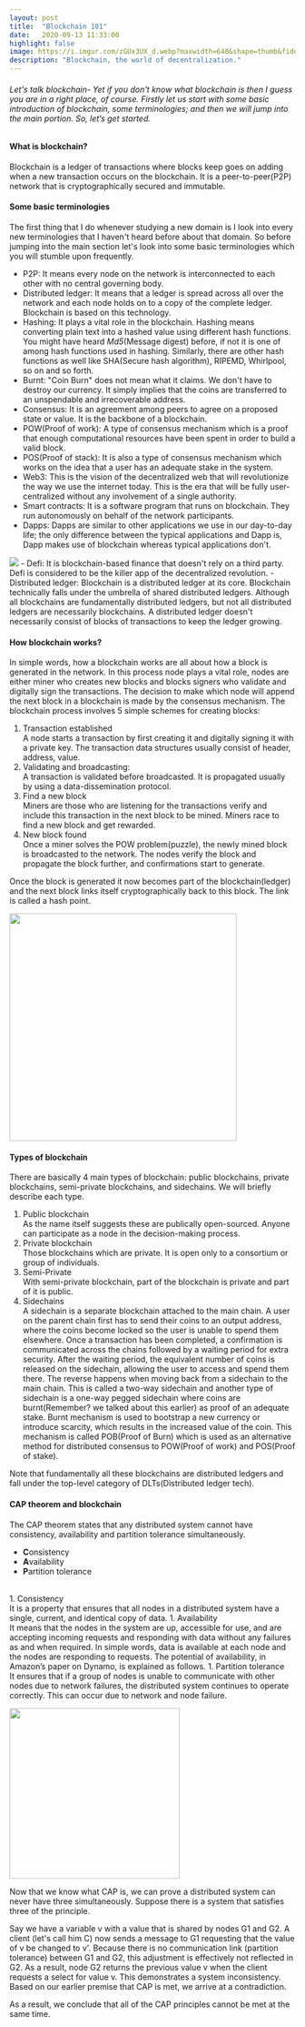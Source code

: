 ```yaml
---
layout: post
title:  "Blockchain 101"
date:   2020-09-13 11:33:00
highlight: false
image: https://i.imgur.com/zGUx3UX_d.webp?maxwidth=640&shape=thumb&fidelity=medium
description: "Blockchain, the world of decentralization."
---
```


###### Let's talk blockchain- Yet if you don't know what blockchain is then I guess you are in a right place, of course. Firstly let us start with some basic introduction of blockchain, some terminologies; and then we will jump into the main portion. So, let’s get started.
#### What is blockchain?
Blockchain is a ledger of transactions where blocks keep goes on adding when a new transaction occurs on the blockchain. It is a peer-to-peer(P2P) network that is cryptographically secured and immutable.
#### Some basic terminologies
The first thing that I do whenever studying a new domain is I look into every new terminologies that I haven't heard before about that domain. So before jumping into the main section let's look into some basic terminologies which you will stumble upon frequently.
- P2P: It means every node on the network is interconnected to each other with no central governing body.
- Distributed ledger: It means that a ledger is spread across all over the network and each node holds on to a copy of the complete ledger. Blockchain is based on this technology. 
- Hashing: It plays a vital role in the blockchain. Hashing means converting plain text into a hashed value using different hash functions. You might have heard *Md5*(Message digest) before, if not it is one of among hash functions used in hashing. Similarly, there are other hash functions as well like SHA(Secure hash algorithm), RIPEMD, Whirlpool, so on and so forth.
- Burnt: "Coin Burn" does not mean what it claims. We don't have to destroy our currency. It simply implies that the coins are transferred to an unspendable and irrecoverable address.
- Consensus: It is an agreement among peers to agree on a proposed state or value. It is the backbone of a blockchain.
- POW(Proof of work): A type of consensus mechanism which is a proof that enough computational resources have been spent in order to build a valid block.
- POS(Proof of stack): It is also a type of consensus mechanism which works on the idea that a user has an adequate stake in the system.
-  Web3: This is the vision of the decentralized web that will revolutionize the way we use the internet today. This is the era that will be fully user-centralized without any involvement of a single authority.
- Smart contracts: It is a software program that runs on blockchain. They run autonomously on behalf of the network participants.
- Dapps: Dapps are similar to other applications we use in our day-to-day life; the only difference between the typical applications and Dapp is, Dapp makes use of blockchain whereas typical applications don't. 
<img src="https://i.imgur.com/AfkzrX0.jpg">
- Defi: It is blockchain-based finance that doesn't rely on a third party. Defi is considered to be the killer app of the decentralized revolution.
- Distributed ledger: Blockchain is a distributed ledger at its core. Blockchain technically falls under the umbrella of shared distributed ledgers. Although all blockchains are fundamentally distributed ledgers, but not all distributed ledgers are necessarily blockchains. A distributed ledger doesn't necessarily consist of blocks of transactions to keep the ledger growing.

#### How blockchain works?
 In simple words, how a blockchain works are all about how a block is generated in the network. In this process node plays a vital role, nodes are either miner who creates new blocks and blocks signers who validate and digitally sign the transactions. The decision to make which node will append the next block in a blockchain is made by the consensus mechanism.
 The blockchain process involves 5 simple schemes for creating blocks:
1. Transaction established <br> A node starts a transaction by first creating it and digitally signing it with a private key. The transaction data structures usually consist of header, address, value.
1. Validating and broadcasting:<br> A transaction is validated before broadcasted. It is propagated usually by using a data-dissemination protocol.
1. Find a new block <br> Miners are those who are listening for the transactions verify and include this transaction in the next block to be mined. Miners race to find a new block and get rewarded.
1. New block found <br> Once a miner solves the POW problem(puzzle), the newly mined block is broadcasted to the network. The nodes verify the block and propagate the block further, and confirmations start to generate.
<p>Once the block is generated it now becomes part of the blockchain(ledger) and the next block links itself cryptographically back to this block. The link is called a hash point.</p>
<img src="https://i.imgur.com/K08Z1r7.jpg" width="400">

#### Types of blockchain 
There are basically 4 main types of blockchain: public blockchains, private blockchains, semi-private blockchains, and sidechains. We will briefly describe each type.
1. Public blockchain <br> As the name itself suggests these are publically open-sourced. Anyone can participate as a node in the decision-making process.
1. Private blockchain <br> Those blockchains which are private. It is open only to a consortium or group of individuals.
1. Semi-Private <br> With semi-private blockchain, part of the blockchain is private and part of it is public.
1. Sidechains <br> A sidechain is a separate blockchain attached to the main chain. A user on the parent chain first has to send their coins to an output address, where the coins become locked so the user is unable to spend them elsewhere. Once a transaction has been completed, a confirmation is communicated across the chains followed by a waiting period for extra security. After the waiting period, the equivalent number of coins is released on the sidechain, allowing the user to access and spend them there. The reverse happens when moving back from a sidechain to the main chain. This is called a two-way sidechain and another type of sidechain is a one-way pegged sidechain where coins are burnt(Remember? we talked about this earlier) as proof of an adequate stake. Burnt mechanism is used to bootstrap a new currency or introduce scarcity, which results in the increased value of the coin. This mechanism is called POB(Proof of Burn) which is used as an alternative method for distributed consensus to POW(Proof of work) and POS(Proof of stake). 
<p> Note that fundamentally all these blockchains are distributed ledgers and fall under the top-level category of DLTs(Distributed ledger tech).</p>

#### CAP theorem and blockchain
The CAP theorem states that any distributed system cannot have consistency, availability and partition tolerance simultaneously.
- **C**onsistency
- **A**vailability
- **P**artition tolerance 
<br>
1. Consistency <br> It is a property that ensures that all nodes in a distributed system have a single, current, and identical copy of data.
1. Availability <br>It means that the nodes in the system are up, accessible for use, and are accepting incoming requests and responding with data without any failures as and when required. In simple words, data is available at each node and the nodes are responding to requests. The potential of availability, in Amazon’s paper on Dynamo, is explained as follows.
1. Partition tolerance <br>It ensures that if a group of nodes is unable to communicate with other nodes due to network failures, the distributed system continues to operate correctly. This can occur due to network and node failure.<p>
<img src="https://hazelcast.com/wp-content/uploads/2020/06/cap-theorem-diagram-800x753.png" width="300px">

<p> Now that we know what CAP is, we can prove a distributed system can never have three simultaneously. Suppose there is a system that satisfies three of the principle.</p>
 Say we have a variable v with a value that is shared by nodes G1 and G2. A client (let's call him C) now sends a message to G1 requesting that the value of v be changed to v'. Because there is no communication link (partition tolerance) between G1 and G2, this adjustment is effectively not reflected in G2. As a result, node G2 returns the previous value v when the client requests a select for value v. This demonstrates a system inconsistency. Based on our earlier premise that CAP is met, we arrive at a contradiction. 
 <p>As a result, we conclude that all of the CAP principles cannot be met at the same time.</p>


